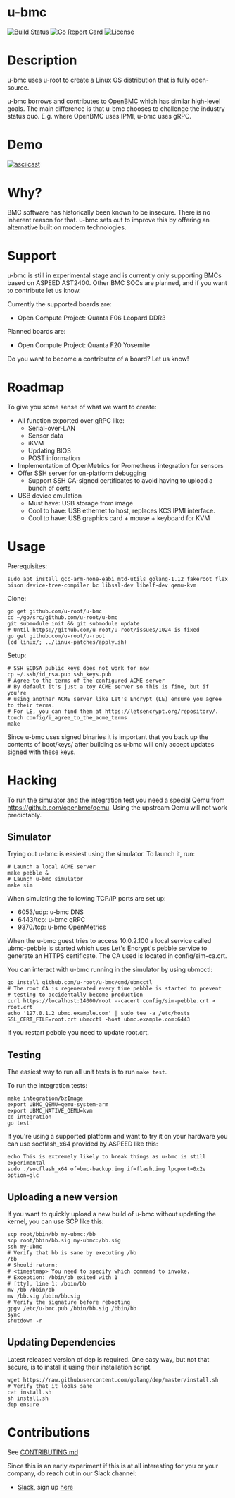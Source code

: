 # u-bmc

[![Build
Status](https://circleci.com/gh/u-root/u-bmc.svg?style=shield)](https://circleci.com/gh/u-root/u-bmc)
[![Go Report
Card](https://goreportcard.com/badge/github.com/u-root/u-bmc)](https://goreportcard.com/report/github.com/u-root/u-bmc)
[![License](https://img.shields.io/badge/License-BSD%203--Clause-blue.svg)](https://github.com/u-root/u-bmc/blob/master/LICENSE)

# Description

u-bmc uses u-root to create a Linux OS distribution that is fully open-source.

u-bmc borrows and contributes to [OpenBMC](https://github.com/openbmc/openbmc) which has
similar high-level goals. The main difference is that u-bmc chooses to challenge the industry status quo.
E.g. where OpenBMC uses IPMI, u-bmc uses gRPC.

# Demo

[![asciicast](https://asciinema.org/a/202889.png)](https://asciinema.org/a/202889)

# Why?

BMC software has historically been known to be insecure. There is no inherent reason for that.
u-bmc sets out to improve this by offering an alternative built on modern technologies.

# Support

u-bmc is still in experimental stage and is currently only supporting
BMCs based on ASPEED AST2400. Other BMC SOCs are planned, and if you want
to contribute let us know.

Currently the supported boards are:
- Open Compute Project: Quanta F06 Leopard DDR3

Planned boards are:
- Open Compute Project: Quanta F20 Yosemite

Do you want to become a contributor of a board? Let us know!

# Roadmap

To give you some sense of what we want to create:

 * All function exported over gRPC like:
   * Serial-over-LAN
   * Sensor data
   * iKVM
   * Updating BIOS
   * POST information
 * Implementation of OpenMetrics for Prometheus integration for sensors
 * Offer SSH server for on-platform debugging
   * Support SSH CA-signed certificates to avoid having to upload a bunch of certs
 * USB device emulation
   * Must have: USB storage from image
   * Cool to have: USB ethernet to host, replaces KCS IPMI interface.
   * Cool to have: USB graphics card + mouse + keyboard for KVM

# Usage

Prerequisites:
```
sudo apt install gcc-arm-none-eabi mtd-utils golang-1.12 fakeroot flex bison device-tree-compiler bc libssl-dev libelf-dev qemu-kvm
```

Clone:
```
go get github.com/u-root/u-bmc
cd ~/go/src/github.com/u-root/u-bmc
git submodule init && git submodule update
# Until https://github.com/u-root/u-root/issues/1024 is fixed
go get github.com/u-root/u-root
(cd linux/; ../linux-patches/apply.sh)
```

Setup:
```
# SSH ECDSA public keys does not work for now
cp ~/.ssh/id_rsa.pub ssh_keys.pub
# Agree to the terms of the configured ACME server
# By default it's just a toy ACME server so this is fine, but if you're
# using another ACME server like Let's Encrypt (LE) ensure you agree to their terms.
# For LE, you can find them at https://letsencrypt.org/repository/.
touch config/i_agree_to_the_acme_terms
make
```

Since u-bmc uses signed binaries it is important that you back up the
contents of boot/keys/ after building as u-bmc will only accept updates
signed with these keys.

# Hacking

To run the simulator and the integration test you need a special
Qemu from https://github.com/openbmc/qemu. Using the upstream Qemu will
not work predictably.

## Simulator

Trying out u-bmc is easiest using the simulator. To launch it, run:

```
# Launch a local ACME server
make pebble &
# Launch u-bmc simulator
make sim
```

When simulating the following TCP/IP ports are set up:

 * 6053/udp: u-bmc DNS
 * 6443/tcp: u-bmc gRPC
 * 9370/tcp: u-bmc OpenMetrics

When the u-bmc guest tries to access 10.0.2.100 a local service called
ubmc-pebble is started which uses Let's Encrypt's pebble service to generate
an HTTPS certificate. The CA used is located in config/sim-ca.crt.

You can interact with u-bmc running in the simulator by using ubmcctl:

```
go install github.com/u-root/u-bmc/cmd/ubmcctl
# The root CA is regenerated every time pebble is started to prevent
# testing to accidentally become production
curl https://localhost:14000/root --cacert config/sim-pebble.crt > root.crt
echo '127.0.1.2	ubmc.example.com' | sudo tee -a /etc/hosts
SSL_CERT_FILE=root.crt ubmcctl -host ubmc.example.com:6443
```

If you restart pebble you need to update root.crt.

## Testing

The easiest way to run all unit tests is to run `make test`.

To run the integration tests:
```
make integration/bzImage
export UBMC_QEMU=qemu-system-arm
export UBMC_NATIVE_QEMU=kvm
cd integration
go test
```

If you're using a supported platform and want to try it on your hardware you
can use socflash\_x64 provided by ASPEED like this:
```
echo This is extremely likely to break things as u-bmc is still experimental
sudo ./socflash_x64 of=bmc-backup.img if=flash.img lpcport=0x2e option=glc
```

## Uploading a new version

If you want to quickly upload a new build of u-bmc without updating the kernel,
you can use SCP like this:

```
scp root/bbin/bb my-ubmc:/bb
scp root/bbin/bb.sig my-ubmc:/bb.sig
ssh my-ubmc
# Verify that bb is sane by executing /bb
/bb
# Should return:
# <timestmap> You need to specify which command to invoke.
# Exception: /bbin/bb exited with 1
# [tty], line 1: /bbin/bb
mv /bb /bbin/bb
mv /bb.sig /bbin/bb.sig
# Verify the signature before rebooting
gpgv /etc/u-bmc.pub /bbin/bb.sig /bbin/bb
sync
shutdown -r
```

## Updating Dependencies

Latest released version of dep is required. One easy way, but not that secure,
is to install it using their installation script.

```
wget https://raw.githubusercontent.com/golang/dep/master/install.sh
# Verify that it looks sane
cat install.sh
sh install.sh
dep ensure
```

# Contributions

See [CONTRIBUTING.md](CONTRIBUTING.md)

Since this is an early experiment if this is at all interesting for you or your
company, do reach out in our Slack channel:

- [Slack](https://u-root.slack.com), sign up [here](http://slack.u-root.com/)

